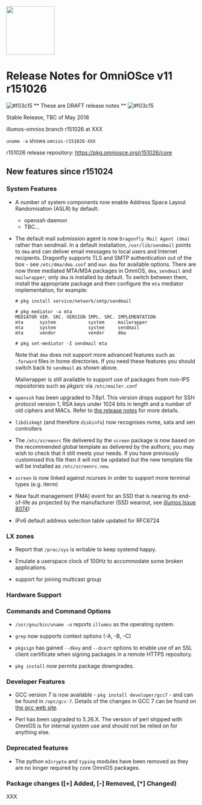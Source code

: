 <a href="https://omniosce.org">
<img src="https://omniosce.org/OmniOSce_logo.svg" height="128">
</a>

# Release Notes for OmniOSce v11 r151026
![#f03c15](https://placehold.it/15/f03c15/000000?text=+) ** These are DRAFT release notes ** ![#f03c15](https://placehold.it/15/f03c15/000000?text=+)

Stable Release, TBC of May 2018

illumos-omnios branch r151026 at XXX

`uname -a` shows `omnios-r151026-XXX`

r151026 release repository: https://pkg.omniosce.org/r151026/core

## New features since r151024

### System Features

* A number of system components now enable Address Space Layout Randomisation
  (ASLR) by default:
    * openssh daemon
    * TBC...

* The default mail submission agent is now `Dragonfly Mail Agent (dma)` rather
  than sendmail. In a default installation, `/usr/lib/sendmail` points to
  `dma` and can deliver email messages to local users and Internet recipients.
  Dragonfly supports TLS and SMTP authentication out of the box - see
  `/etc/dma/dma.conf` and `man dma` for available options.
  There are now three mediated MTA/MSA packages in OmniOS, `dma`, `sendmail`
  and `mailwrapper`; only `dma` is installed by default. To switch between
  them, install the appropriate package and then configure the `mta` mediator
  implementation, for example:
    ```
	# pkg install service/network/smtp/sendmail

	# pkg mediator -a mta
	MEDIATOR VER. SRC. VERSION IMPL. SRC. IMPLEMENTATION
	mta      system            system     mailwrapper
	mta      system            system     sendmail
	mta      vendor            vendor     dma

	# pkg set-mediator -I sendmail mta
    ```

  Note that `dma` does not support more advanced features such as `.forward`
  files in home directories. If you need these features you should switch back
  to `sendmail` as shown above.

  Mailwrapper is still available to support use of packages from non-IPS
  repositories such as _pkgsrc_ via `/etc/mailer.conf`

* `openssh` has been upgraded to 7.6p1. This version drops support for
  SSH protocol version 1, RSA keys under 1024 bits in length and a number
  of old ciphers and MACs. Refer to
  [the release notes](https://www.openssh.com/txt/release-7.6) for more
  details.

* `libdiskmgt` (and therefore `diskinfo`) now recognises nvme, sata and xen
  controllers

* The `/etc/screenrc` file delivered by the `screen` package is now based on
  the recommended global template as delivered by the authors; you may wish
  to check that it still meets your needs. If you have previously customised
  this file then it will not be updated but the new template file will be
  installed as `/etc/screenrc.new`.

* `screen` is now linked against ncurses in order to support more terminal
  types (e.g. iterm)

* New fault management (FMA) event for an SSD that is nearing its end-of-life
  as projected by the manufacturer (SSD wearout, see
  [illumos Issue 8074](https://www.illumos.org/issues/8074))

* IPv6 default address selection table updated for RFC6724

### LX zones

* Report that `/proc/sys` is writable to keep systemd happy.

* Emulate a userspace clock of 100Hz to accommodate some broken applications.

* support for joining multicast group

### Hardware Support

### Commands and Command Options

* `/usr/gnu/bin/uname -o` reports `illumos` as the operating system.

* `grep` now supports context options (-A, -B, -C)

* `pkgsign` has gained `--dkey` and `--dcert` options to enable use of an
  SSL client certificate when signing packages in a remote HTTPS repository.

* `pkg install` now permits package downgrades.

### Developer Features

* GCC version 7 is now available - `pkg install developer/gcc7` - and can be
  found in `/opt/gcc-7`.
  Details of the changes in GCC 7 can be found on
  [the gcc web site](https://gcc.gnu.org/gcc-7/changes.html).

* Perl has been upgraded to 5.26.X. The version of perl shipped with OmniOS
  is for internal system use and should not be relied on for anything else.

### Deprecated features

* The python `m2crypto` and `typing` modules have been removed as they are no
  longer required by core OmniOS packages.

### Package changes ([+] Added, [-] Removed, [\*] Changed)

XXX

